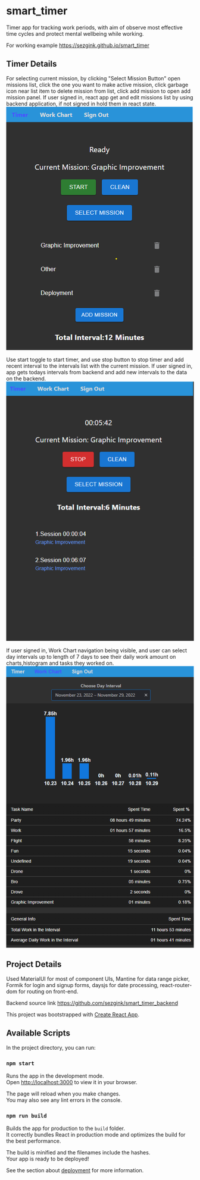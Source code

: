# smart_timer
Timer app for tracking work periods, with aim of observe most effective time cycles and protect mental wellbeing while working.

For working example https://sezgink.github.io/smart_timer

## Timer Details

For selecting current mission, by clicking "Select Mission Button" open missions list, click the one you want to make active mission, click garbage icon near list item to delete mission from list, click add mission to open add mission panel.
If user signed in, react app get and edit missions list by using backend application, if not signed in hold them in react state.
![Alt text](/md/TimerSelectMission.png?raw=true "Title")

Use start toggle to start timer, and use stop button to stop timer and add recent interval to the intervals list with the current mission.
If user signed in, app gets todays intervals from backend and add new intervals to the data on the backend.
![Alt text](/md/TimerGeneral2.png?raw=true "Title")

If user signed in, Work Chart navigation being visible, and user can select day intervals up to length of 7 days to see their daily work amount on charts,histogram and tasks they worked on.
![Alt text](/md/TimerWorkChart.png?raw=true "Title")

## Project Details

Used MaterialUI for most of component UIs, 
Mantine for data range picker, 
Formik for login and signup forms,
daysjs for date processing,
react-router-dom for routing on front-end.

Backend source link https://github.com/sezgink/smart_timer_backend

This project was bootstrapped with [Create React App](https://github.com/facebook/create-react-app).

## Available Scripts

In the project directory, you can run:

### `npm start`

Runs the app in the development mode.\
Open [http://localhost:3000](http://localhost:3000) to view it in your browser.

The page will reload when you make changes.\
You may also see any lint errors in the console.

### `npm run build`

Builds the app for production to the `build` folder.\
It correctly bundles React in production mode and optimizes the build for the best performance.

The build is minified and the filenames include the hashes.\
Your app is ready to be deployed!

See the section about [deployment](https://facebook.github.io/create-react-app/docs/deployment) for more information.
